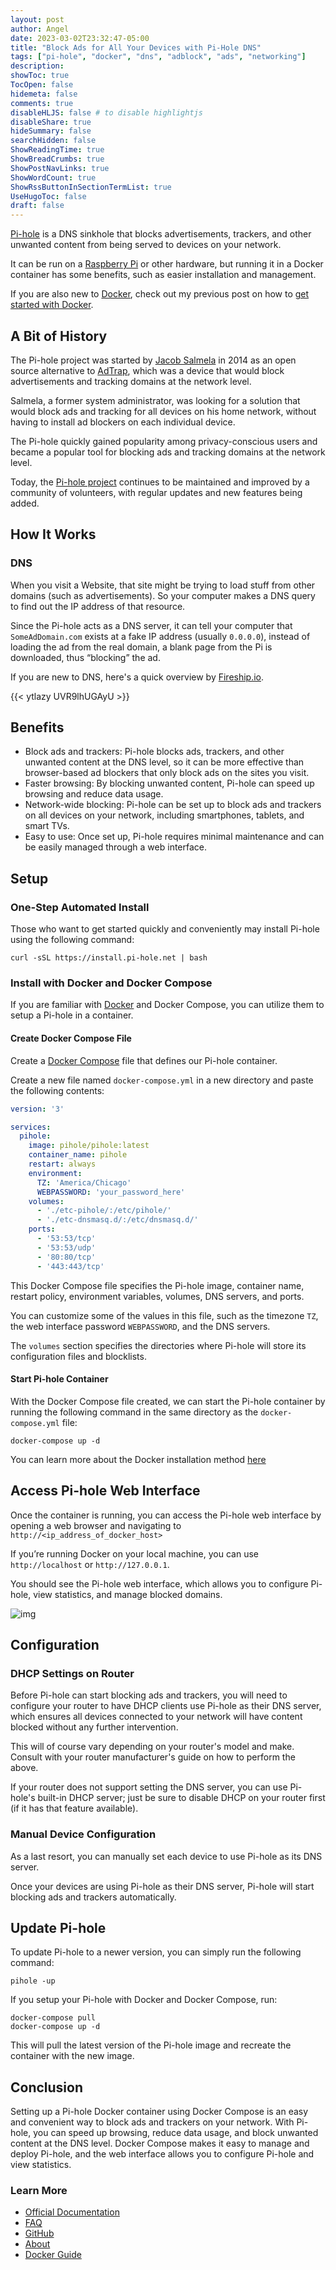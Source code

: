 ```yaml
---
layout: post
author: Angel
date: 2023-03-02T23:32:47-05:00
title: "Block Ads for All Your Devices with Pi-Hole DNS"
tags: ["pi-hole", "docker", "dns", "adblock", "ads", "networking"]
description:
showToc: true
TocOpen: false
hidemeta: false
comments: true
disableHLJS: false # to disable highlightjs
disableShare: true
hideSummary: false
searchHidden: false
ShowReadingTime: true
ShowBreadCrumbs: true
ShowPostNavLinks: true
ShowWordCount: true
ShowRssButtonInSectionTermList: true
UseHugoToc: false
draft: false
---
```


[Pi-hole](https://pi-hole.net/) is a DNS sinkhole that blocks advertisements, trackers, and other unwanted content from being served to devices on your network. 

It can be run on a [Raspberry Pi](https://www.raspberrypi.com/) or other hardware, but running it in a Docker container has some benefits, such as easier installation and management. 

If you are also new to [Docker](https://www.docker.com/), check out my previous post on how to [get started with Docker](/posts/2023-02/get-started-with-docker).

## A Bit of History

The Pi-hole project was started by [Jacob Salmela](https://jacobsalmela.com/2015/06/16/block-millions-ads-network-wide-with-a-raspberry-pi-hole-2-0/) in 2014 as an open source alternative to [AdTrap](https://web.archive.org/web/20130510132708/http://www.getadtrap.com/), which was a device that would block advertisements and tracking domains at the network level. 

Salmela, a former system administrator, was looking for a solution that would block ads and tracking for all devices on his home network, without having to install ad blockers on each individual device.

The Pi-hole quickly gained popularity among privacy-conscious users and became a popular tool for blocking ads and tracking domains at the network level. 

Today, the [Pi-hole project](https://github.com/pi-hole/pi-hole) continues to be maintained and improved by a community of volunteers, with regular updates and new features being added.

## How It Works

### DNS

When you visit a Website, that site might be trying to load stuff from other domains (such as advertisements). So your computer makes a DNS query to find out the IP address of that resource. 

Since the Pi-hole acts as a DNS server, it can tell your computer that `SomeAdDomain.com` exists at a fake IP address (usually `0.0.0.0`), instead of loading the ad from the real domain, a blank page from the Pi is downloaded, thus “blocking” the ad.

If you are new to DNS, here's a quick overview by [Fireship.io](https://fireship.io/). 

{{< ytlazy UVR9lhUGAyU >}}

## Benefits

- Block ads and trackers: Pi-hole blocks ads, trackers, and other unwanted content at the DNS level, so it can be more effective than browser-based ad blockers that only block ads on the sites you visit.
- Faster browsing: By blocking unwanted content, Pi-hole can speed up browsing and reduce data usage.
- Network-wide blocking: Pi-hole can be set up to block ads and trackers on all devices on your network, including smartphones, tablets, and smart TVs.
- Easy to use: Once set up, Pi-hole requires minimal maintenance and can be easily managed through a web interface.

## Setup

### One-Step Automated Install

Those who want to get started quickly and conveniently may install Pi-hole using the following command:

```
curl -sSL https://install.pi-hole.net | bash
```

### Install with Docker and Docker Compose

If you are familiar with [Docker](/posts/2023-02/get-started-with-docker/#getting-started) and Docker Compose, you can utilize them to setup a Pi-hole in a container.

#### Create Docker Compose File

Create a [Docker Compose](/posts/2023-02/get-started-with-docker/#docker-compose) file that defines our Pi-hole container. 

Create a new file named `docker-compose.yml` in a new directory and paste the following contents:

```yml
version: '3'

services:
  pihole:
    image: pihole/pihole:latest
    container_name: pihole
    restart: always
    environment:
      TZ: 'America/Chicago'
      WEBPASSWORD: 'your_password_here'
    volumes:
      - './etc-pihole/:/etc/pihole/'
      - './etc-dnsmasq.d/:/etc/dnsmasq.d/'
    ports:
      - '53:53/tcp'
      - '53:53/udp'
      - '80:80/tcp'
      - '443:443/tcp'
```

This Docker Compose file specifies the Pi-hole image, container name, restart policy, environment variables, volumes, DNS servers, and ports.

You can customize some of the values in this file, such as the timezone `TZ`, the web interface password `WEBPASSWORD`, and the DNS servers. 

The `volumes` section specifies the directories where Pi-hole will store its configuration files and blocklists.

#### Start Pi-hole Container

With the Docker Compose file created, we can start the Pi-hole container by running the following command in the same directory as the `docker-compose.yml` file:

```
docker-compose up -d
```

You can learn more about the Docker installation method [here](https://github.com/pi-hole/docker-pi-hole#quick-start)

## Access Pi-hole Web Interface

Once the container is running, you can access the Pi-hole web interface by opening a web browser and navigating to `http://<ip_address_of_docker_host>`

If you’re running Docker on your local machine, you can use `http://localhost` or `http://127.0.0.1`.

You should see the Pi-hole web interface, which allows you to configure Pi-hole, view statistics, and manage blocked domains.

![img](https://pi-hole.github.io/graphics/Screenshots/dashboard.png)

## Configuration

### DHCP Settings on Router

Before Pi-hole can start blocking ads and trackers, you will need to configure your router to have DHCP clients use Pi-hole as their DNS server, which ensures all devices connected to your network will have content blocked without any further intervention.

This will of course vary depending on your router's model and make. Consult with your router manufacturer's guide on how to perform the above.

If your router does not support setting the DNS server, you can use Pi-hole's built-in DHCP server; just be sure to disable DHCP on your router first (if it has that feature available).

### Manual Device Configuration

As a last resort, you can manually set each device to use Pi-hole as its DNS server.

Once your devices are using Pi-hole as their DNS server, Pi-hole will start blocking ads and trackers automatically.

## Update Pi-hole

To update Pi-hole to a newer version, you can simply run the following command:

```
pihole -up
```

If you setup your Pi-hole with Docker and Docker Compose, run:

```
docker-compose pull
docker-compose up -d
```

This will pull the latest version of the Pi-hole image and recreate the container with the new image.

## Conclusion

Setting up a Pi-hole Docker container using Docker Compose is an easy and convenient way to block ads and trackers on your network. With Pi-hole, you can speed up browsing, reduce data usage, and block unwanted content at the DNS level. Docker Compose makes it easy to manage and deploy Pi-hole, and the web interface allows you to configure Pi-hole and view statistics. 

### Learn More
- [Official Documentation](https://docs.pi-hole.net/)
- [FAQ](https://docs.pi-hole.net/main/faq/)
- [GitHub](https://github.com/pi-hole/pi-hole)
- [About](https://docs.pi-hole.net/main/origins/)
- [Docker Guide](https://github.com/pi-hole/docker-pi-hole)
